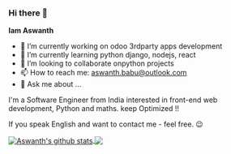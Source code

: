 ### Hi there 👋

**Iam Aswanth** 

- 🔭 I’m currently working on odoo 3rdparty apps development
- 🌱 I’m currently learning python django, nodejs, react
- 👯 I’m looking to collaborate onpython projects
- 📫 How to reach me: aswanth.babu@outlook.com
- 💬 Ask me about ...

I'm a Software Engineer from India interested in front-end web development, Python and maths. keep Optimized !!


If you speak English and want to contact me - feel free. 😉

       
<a href="https://github.com/iamaswanth">
  <img align="center" src="https://github-readme-stats.vercel.app/api?username=iamaswanth&custom_title=iamaswanth&show_icons=true&count_private=true&theme=default" alt="Aswanth's github stats" />
 <img align="center" src="https://github-readme-stats.vercel.app/api/top-langs/?username=boxabhi&layout=compact&theme=default" />


</a>



